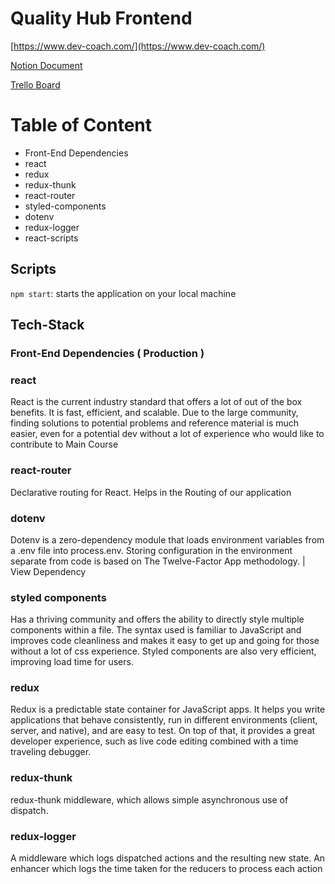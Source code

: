 # Quality Hub Frontend

[https://www.dev-coach.com/](https://www.dev-coach.com/)

[Notion Document](https://www.notion.so/EU3-QualityHub-503a434aa6b4425595d2b4fa03a1d406)

[Trello Board](https://trello.com/b/SlF9gway/quality-hub)

# Table of Content

- Front-End Dependencies
 - react
 - redux
 - redux-thunk
 - react-router
 - styled-components
 - dotenv
 - redux-logger
 - react-scripts


## Scripts
`npm start`: starts the application on your local machine

## Tech-Stack
### Front-End Dependencies ( Production )

### react 

React is the current industry standard that offers a lot of out of the box benefits. It is fast, efficient, and scalable. Due to the large community, finding solutions to potential problems and reference material is much easier, even for a potential dev without a lot of experience who would like to contribute to Main Course


### react-router

Declarative routing for React. Helps in the Routing of our application

### dotenv

Dotenv is a zero-dependency module that loads environment variables from a .env file into process.env. Storing configuration in the environment separate from code is based on The Twelve-Factor App methodology. | View Dependency

### styled components

Has a thriving community and offers the ability to directly style multiple components within a file. The syntax used is familiar to JavaScript and improves code cleanliness and makes it easy to get up and going for those without a lot of css experience. Styled components are also very efficient, improving load time for users.

### redux

Redux is a predictable state container for JavaScript apps.
It helps you write applications that behave consistently, run in different environments (client, server, and native), and are easy to test. On top of that, it provides a great developer experience, such as live code editing combined with a time traveling debugger.

### redux-thunk

redux-thunk middleware, which allows simple asynchronous use of dispatch.

### redux-logger

A middleware which logs dispatched actions and the resulting new state.
An enhancer which logs the time taken for the reducers to process each action
